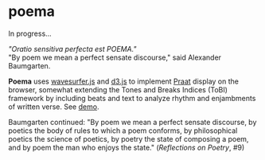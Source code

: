 # poema
In progress...

_"Oratio sensitiva perfecta est POEMA."_  
"By poem we mean a perfect sensate discourse," said Alexander Baumgarten.

**Poema** uses [wavesurfer.js](https://wavesurfer.xyz/) and [d3.js](https://d3js.org/) to implement [Praat](https://www.fon.hum.uva.nl/praat/) display on the browser, somewhat extending the Tones and Breaks Indices (ToBI) framework by including beats and text to analyze rhythm and enjambments of written verse. See [demo](https://digitalpoetics.github.io/poema/).

Baumgarten continued: "By poem we mean a perfect sensate discourse, by poetics the body of rules to which a poem conforms, by philosophical poetics the science of poetics, by poetry the state of composing a poem, and by poem the man who enjoys the state." (_Reflections on Poetry_, #9)

